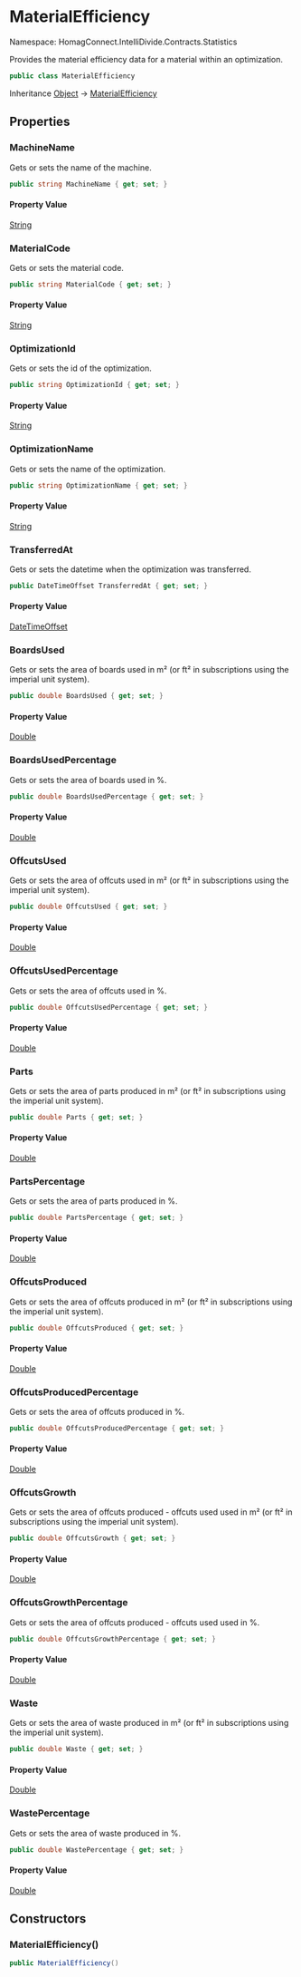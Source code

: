 # MaterialEfficiency

Namespace: HomagConnect.IntelliDivide.Contracts.Statistics

Provides the material efficiency data for a material within an optimization.

```csharp
public class MaterialEfficiency
```

Inheritance [Object](https://docs.microsoft.com/en-us/dotnet/api/system.object) → [MaterialEfficiency](./homagconnect.intellidivide.contracts.statistics.materialefficiency.md)

## Properties

### **MachineName**

Gets or sets the name of the machine.

```csharp
public string MachineName { get; set; }
```

#### Property Value

[String](https://docs.microsoft.com/en-us/dotnet/api/system.string)<br>

### **MaterialCode**

Gets or sets the material code.

```csharp
public string MaterialCode { get; set; }
```

#### Property Value

[String](https://docs.microsoft.com/en-us/dotnet/api/system.string)<br>

### **OptimizationId**

Gets or sets the id of the optimization.

```csharp
public string OptimizationId { get; set; }
```

#### Property Value

[String](https://docs.microsoft.com/en-us/dotnet/api/system.string)<br>

### **OptimizationName**

Gets or sets the name of the optimization.

```csharp
public string OptimizationName { get; set; }
```

#### Property Value

[String](https://docs.microsoft.com/en-us/dotnet/api/system.string)<br>

### **TransferredAt**

Gets or sets the datetime when the optimization was transferred.

```csharp
public DateTimeOffset TransferredAt { get; set; }
```

#### Property Value

[DateTimeOffset](https://docs.microsoft.com/en-us/dotnet/api/system.datetimeoffset)<br>

### **BoardsUsed**

Gets or sets the area of boards used in m² (or ft² in subscriptions using the imperial unit system).

```csharp
public double BoardsUsed { get; set; }
```

#### Property Value

[Double](https://docs.microsoft.com/en-us/dotnet/api/system.double)<br>

### **BoardsUsedPercentage**

Gets or sets the area of boards used in %.

```csharp
public double BoardsUsedPercentage { get; set; }
```

#### Property Value

[Double](https://docs.microsoft.com/en-us/dotnet/api/system.double)<br>

### **OffcutsUsed**

Gets or sets the area of offcuts used in m² (or ft² in subscriptions using the imperial unit system).

```csharp
public double OffcutsUsed { get; set; }
```

#### Property Value

[Double](https://docs.microsoft.com/en-us/dotnet/api/system.double)<br>

### **OffcutsUsedPercentage**

Gets or sets the area of offcuts used in %.

```csharp
public double OffcutsUsedPercentage { get; set; }
```

#### Property Value

[Double](https://docs.microsoft.com/en-us/dotnet/api/system.double)<br>

### **Parts**

Gets or sets the area of parts produced in m² (or ft² in subscriptions using the imperial unit system).

```csharp
public double Parts { get; set; }
```

#### Property Value

[Double](https://docs.microsoft.com/en-us/dotnet/api/system.double)<br>

### **PartsPercentage**

Gets or sets the area of parts produced in %.

```csharp
public double PartsPercentage { get; set; }
```

#### Property Value

[Double](https://docs.microsoft.com/en-us/dotnet/api/system.double)<br>

### **OffcutsProduced**

Gets or sets the area of offcuts produced in m² (or ft² in subscriptions using the imperial unit system).

```csharp
public double OffcutsProduced { get; set; }
```

#### Property Value

[Double](https://docs.microsoft.com/en-us/dotnet/api/system.double)<br>

### **OffcutsProducedPercentage**

Gets or sets the area of offcuts produced in %.

```csharp
public double OffcutsProducedPercentage { get; set; }
```

#### Property Value

[Double](https://docs.microsoft.com/en-us/dotnet/api/system.double)<br>

### **OffcutsGrowth**

Gets or sets the area of offcuts produced - offcuts used used in m² (or ft² in subscriptions using the imperial unit
 system).

```csharp
public double OffcutsGrowth { get; set; }
```

#### Property Value

[Double](https://docs.microsoft.com/en-us/dotnet/api/system.double)<br>

### **OffcutsGrowthPercentage**

Gets or sets the area of offcuts produced - offcuts used used in %.

```csharp
public double OffcutsGrowthPercentage { get; set; }
```

#### Property Value

[Double](https://docs.microsoft.com/en-us/dotnet/api/system.double)<br>

### **Waste**

Gets or sets the area of waste produced in m² (or ft² in subscriptions using the imperial unit system).

```csharp
public double Waste { get; set; }
```

#### Property Value

[Double](https://docs.microsoft.com/en-us/dotnet/api/system.double)<br>

### **WastePercentage**

Gets or sets the area of waste produced in %.

```csharp
public double WastePercentage { get; set; }
```

#### Property Value

[Double](https://docs.microsoft.com/en-us/dotnet/api/system.double)<br>

## Constructors

### **MaterialEfficiency()**

```csharp
public MaterialEfficiency()
```
